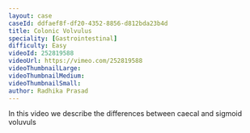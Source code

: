 ```yaml
---
layout: case
caseId: ddfaef8f-df20-4352-8856-d812bda23b4d
title: Colonic Volvulus
speciality: [Gastrointestinal]
difficulty: Easy
videoId: 252819588
videoUrl: https://vimeo.com/252819588
videoThumbnailLarge: 
videoThumbnailMedium: 
videoThumbnailSmall: 
author: Radhika Prasad
---
```


<p>In this video we describe the differences between caecal and sigmoid voluvuls</p>